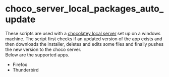 # choco_server_local_packages_auto_update

These scripts are used with a [chocolatey local server](https://docs.chocolatey.org/en-us/guides/organizations/set-up-chocolatey-server) set up on a windows machine. The script first checks if an updated version of the app exists and then downloads the installer, deletes and edits some files and finally pushes the new version to the choco server.  
Below are the supported apps.  
* Firefox
* Thunderbird
